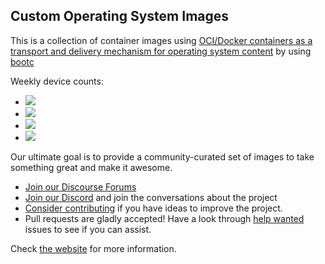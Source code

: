 ## Custom Operating System Images 

This is a collection of container images using [OCI/Docker containers as a transport and delivery mechanism for operating system content](https://containers.github.io/bootable/) by using [bootc](https://github.com/bootc-dev/bootc)

Weekly device counts:

- [<img src="https://img.shields.io/endpoint?url=https://raw.githubusercontent.com/ublue-os/countme/main/badge-endpoints/aurora.json&label=Aurora&logo=data:image/png;base64,iVBORw0KGgoAAAANSUhEUgAAACAAAAAdCAYAAADLnm6HAAAABGdBTUEAALGPC%2FxhBQAAAAFzUkdCAdnJLH8AAAAgY0hSTQAAeiYAAICEAAD6AAAAgOgAAHUwAADqYAAAOpgAABdwnLpRPAAAAAlwSFlzAAAuIwAALiMBeKU%2FdgAAAAd0SU1FB%2BkHDxYYCm25gikAAAR4SURBVEjHvVVpbFRlFD33e8t0CUKAIcGUxbTW1CAhMVFE1BqQ2haQHwwlSNmCJQRUIIW2aGFskdpWQWhCrRYVAkpmgli6IFARUBJM%2FKESQY0kYDRQEC20bwbe8l1%2FtNPOlO7J9P67753ce%2B65y0cYoL31QtnCoBRFrVKZYLA4HrTEqkPnXr2GQZoYCLgsbft0Ah8A4WEi6ASawwJHAC8NCQEFeJuIlPBvBHoy42n3vKgTqEwvmgaiZ7sNwsLr8XhEVAkQlNww97RjmylgGABAhMnBmzPnR41AdZo3kcFzQz7DfnPP2bxfJaGy4xvT1sGooPYHpKu0wWZSwADA35c25p8DANtx3gPEGgCxRHg0%2BF9aFuD%2FvD8x5xaemSKIZvY5vb70gtH3ROxVg5U4Qwq0SiVr64lNvtD%2FrGcqdgWk%2BhprCkhTL8WMODbJ7%2FfLbpNuOjlWcbkWsSKWEDAZzL%2F1qYDQtDWQiAMDDL7y960%2FvoicDbMcrK4C4AKQEmzNiFAhPX23rk6Y%2BJLQ9eUgZRaIlFDVTLB6VaBqdk7saDH2akAqbkMqaHFow8bjm3d2xc2eVlkFXckhTQV0canFuPLYcHdSstRcK0nXsilGdZNLA2I0kEsDBLXPEn%2FXqwLjNPeSoIS73b3jOLf3dodzYJUqUFa0zRSlDBuedJGhJhMBuK9EvsXAEUD6mvHNqR4JeFNTFQLldk45qvMbS%2B90C76BvzgB5wmY3tYXSo7MyTYD9XC4Wrt0%2Fbjfv8DqcwtSRz417y5TUptUsO%2Bxtbsr5uUnvMMcfeTaVqmtBfDgfbUCl8HYC0t%2BerQq7dqA1lABNnQWwL51X3mvhvz1U9fHmLEJq4OsFgQc4SZC24Z24k%2BxlDtjzcMN%2FoPdb0SvBH5YnP9cMEjTOqJKuxwAch7PURNGJS0PSLHFliIBTOFJTTA%2Bk8zvN9Qs%2FgkAMhcdHAH4mwd8CYUicsMin1h6rPjHPS9um%2F%2BIe%2BJFAj4EkBAGNxlcaUknsa5xxfL4%2BPoLmXP3z5%2FjOXRWQLsw1eOLGZACP68vnGT9KzNDokpG7f7MosYA0wxICu%2Bvzcz7YNnFdefXdbTnbvOs8RQnDhKggwhj4tXVAHb2WwFdVfIobHkEYRcRZkQONZ%2BxpT3lkzOvrzwUlhwAak%2B%2BcoWAjzqwRPmpHl98vwhcLitOIsbCyGeQRFjm61JydunXxvMfnN74S09BHcsuZnBL26XEmAdGxS3rFwGd8Aaoh81gruN75qStjXkHAC%2F31teGhmVNxFTBzN%2BCeQXMpn09P%2FPt1vRxyUPmLef3wA1bNW5YMFoZhlRgOMIKOErB5Xq5w9tH4sFYR7UKoZC6DiWzKZk92fVbjiJKJgDgdk1JIoGyuwyaKYEFntqiqCXvIKCrWh6F9Z4BloQFGV9uq0GUTQRPvjOOiJZ2OeI7Ug%2BXRD05AAhd1T0E6GHVX2y6eWczhsgECaRH7DDLgoxjFeaQEZCO3APwn6Fb5H9X1GIIjQDg%2Bv7yOM2xc41%2FbHv8xsLtQ0ngf4pt0%2FfhCzpDAAAAAElFTkSuQmCC%0A">](https://github.com/ublue-os/aurora)
- [<img src="https://img.shields.io/endpoint?url=https://raw.githubusercontent.com/ublue-os/countme/main/badge-endpoints/bazzite.json&label=Bazzite&logo=data:image%2Fpng;base64,iVBORw0KGgoAAAANSUhEUgAAACAAAAAgCAYAAABzenr0AAAABGdBTUEAALGPC%2FxhBQAAAAFzUkdCAdnJLH8AAAAgY0hSTQAAeiYAAICEAAD6AAAAgOgAAHUwAADqYAAAOpgAABdwnLpRPAAAAAlwSFlzAAAuIwAALiMBeKU%2FdgAAAAd0SU1FB%2BkHDxYoOpQmhHYAAAXkSURBVFjDnZdtbJvVFYCfc%2B%2BN7diJ80WX1mndtFRtaUfpB7QUSsXHqgwJCSGN%2FVoHA23Aj4HYpqBJTJs0TdqfSds0aZXGtA9tP6ZuEkj7MYlpGisUsGj5aFII0JaVGpI0oUkaJ44%2F3rMfr%2F3Gr2PHZdeydPz61XnOOfd83CvULTN0fI9Rc49Frrcq9tF7BhhIdWEUBOH1zDiZszmsCg6DVSlYlY%2BdykWLef30ibvO8zmWC6Sh4xsEfisqRwyCVf8rSAA3gKk8t0hY9o3h1kMvfeTU%2FMmoHPvPyUPZVgaYCjwt8IpROWIxuBrFUWvYs7WL23b1MLg2juA%2Ft1p5b6U8aFSedci5Iwdf%2FcWXb30t2dIAgT8YlQ0WCcGdGm65oYvN6ztIrYmzZ0cP63rbVoNXtkawaqJW5UmHjN5%2FIHOoqQEydPw2o3JnFVgLtyrEY5ZY1DLQH0OA%2Ft7ItcBrZFlv1fzrwf2nHmpogFW5txnc4udAR7tFFWJR23QLmsD930ibU%2Fn9125%2B6%2BhKAzBrmsGtGkD4bKbIJ%2BN58vkyosuQa4RXttVgkd88su%2Bd%2FfURWKGs1kNRQP2XBb8aGgNbwnEqUafmz0%2FsHYkHZfiNu1OIChFruGlLJ90dbUgFJwipdR0BHOD2g%2F3cuLMneAMPPs0WmMwWMQiiQmHB48rlEpfOLjUyZItV%2BS7wYwD56R%2FHjony2M3buhkcSBBpM7RHLVfnSyHPA2A1EgLJpGN%2BtowqvJmZZX6m7BtR6RdLC2VGMleZHCvWGzJnIf2zt7bPGqNgEHq7IjgrpNbE6Gh3q8L98hGSyTZ6%2BtoA6O52IbhBiMcdBw73MvjFWH0UklbNUV9PpcNdns5TLkN2PM%2FcfHFVuADqwZXpIp9NFVFPmZkqheBV2Yqwa38XnT02iEIl774CIF%2F%2F3ivHROUxg7Bzc5x41PpI9ZXs3b2G%2Fv5EAB85M814Nl%2FJEP8z%2FWmJuSnPByL09kVIpdpDhmTP5XnvxQU%2FUX1D1Hh0un%2Bfmgsy%2F%2BQb8yuy%2Bicbk6ztTwSev%2F%2FuPP%2F462yjDK%2BR8%2By83WPrzo4gItf1R7C6WIVjVcQgN5pW9VwbdirKVof78oVMPrQdiXZXC8f5%2Bnc4W5lizWpbEPr6IsTjlunJAqKt4RZBSuFcQAnBLQajYp1Tf6y6mhFcKwNcnS3hrJDPewAt4VaFvg1tNUkJ%2BUUvBK%2FqdlalZGu6l6uTc3MepaJyeaKAesqViXJLuFPD2nQkgAvC0ryugAOesypjQeuta6NWhQ%2FOLtLblSPR4ZjMLrEwoy3hToTUxlgANyrMjZfq4QDvO4c5Y1bp4YKQ%2FWgJQ2G5tkP1HIZbhK13xIm32wCOB1MjpXo4CmeMUTlpkYVmA6TaKQN4MI6lLqt9ed32CJu2xQO4ANOXingzK44Cp54ZTc%2BYN16%2Bs%2BBU%2Ft4ssaoNqVpSHQnXFL75QIyb7khizTLcK8LFE0uNziJ%2FCw6lTs2vDPLVRnubmy1jUssltWlLgqkLJeazflZHo4aB7VEGt8Xp6nYhzw3CucwCxRmthy8Bz9W2d44cPPmSVXO4PgrdPY6hB74QeOWPXFi8WsYaIZFwoWyvhV98O0%2F25UIj7385PJp%2BavlU7Nf2ty1SrI%2FC4rRy8dxCeMggdHa6AC51cMpwPrPYDD4B%2FDDgVoUPLz03sWPgW0Wr5kv1ezt9oUh3vyOZbAt52Eiemywz9s9FZsbKzQ7CDw6PpkcgPO6X%2F91%2F6ndW5eFGSbZpd4zN2xN0Jl0IXsgps5NFLr9bInfeW6l0eT09PJr%2BeeObUTUknn7TYa1FjtZne%2FZ0gYnTJeJJS2efxXjCwseKFMD5vX01%2BPfr4Q0jUF2P7HvnB07NjyxilmdE7eAKy6vAc8Cjw6PpvzT6U1a7Nj2%2Bd2SfU%2FNrq3LL%2Fwl%2FAXhqeDT932YMuZYb7Hd2v3efU%2FOEVRlyGNsCngOer5RappVu%2BTxX6Wd3fdht1Ry2Knscst6qSfiTnhzwAfCmoieeGd24dK06%2FwcT97y6eGrxwQAAAABJRU5ErkJggg%3D%3D">](https://github.com/ublue-os/bazzite)
- [<img src="https://img.shields.io/endpoint?url=https://raw.githubusercontent.com/ublue-os/countme/main/badge-endpoints/bluefin.json&label=Bluefin&logo=data:image%2Fpng;base64,iVBORw0KGgoAAAANSUhEUgAAACAAAAAgCAYAAABzenr0AAAABGdBTUEAALGPC%2FxhBQAAAAFzUkdCAdnJLH8AAAAgY0hSTQAAeiYAAICEAAD6AAAAgOgAAHUwAADqYAAAOpgAABdwnLpRPAAAAAlwSFlzAAALEwAACxMBAJqcGAAAAAd0SU1FB%2BkHDxYrIEJpLs8AAAXQSURBVFjD7ZZrbFtnGcf%2F55z3XO1jJ7ZjO7c2Sd1bmnVNM5o2tIh2mgYf6IYYk5iAsolREAMJaRI3CZAmkCYkJk0UpKBpW7VVRR0S64o2NNY1nVibdkvWdk7WS2wnji%2BxHdvpOcfnfg6fQEOwSkiJ%2BJLf9%2Bd9fh%2Be93n%2BwDrrrPN%2FhlrrBjs7H4kM7OvfF44mDsf6kgfqRAyYrZW3i6cmvnNu5g86WavGI9u%2BzX%2F2C596SZDbvxQRWMo1W5idnQHXl0L3th1HFuOXZzGDp5m1EggbA0O7eq1nmfo8ZVXyWFnKI5XqQUuKwFGbkCNyKub3HFszgZqVXhrq3b0NvudUm3bS79kINdIF17DgwQXLC22Tpy7Pr4nA%2FWNPEK7Rv%2F319PO%2FjyV2jbu6Je%2FZIOyLGg1wKxVoQghEECBE2MKqDeHm2CPJ%2BHB8%2F5bR0WGfpr9JeDZOeGHJVJV3qrcyk1ud5Sc7E6GEJIhYau%2BDRhF8dOnK5B0FDg49ThZzy2ObH9j9XYbmUjRhZgPt4ZuU55amXjkHe8XwEju6tvfvH34sMbC5TZQk0FIIvmdDWa4gHIvD1nWYug61VkG4fB0hiYMR7Ydi2yjfyP3yEwUevu%2F7T3WPjf6gs6s7wPM8bB%2BAIKJFCBzTg0cBlOvArFdA0wxc1wANAoqmwXACwIvwHQueZUBr1BBKboBRyIF3W6CD7SABHlNv%2FO3R%2FxDYEnqo%2F96ffO14Isjvl2wbqqbAjSfh16qgbQuBaASaYcAmElzThG2boAkHQmhYpgUp2gGlXIQginAsEzTLgqEZUDQN13VAKAKP9qDVKrULL7%2B79d%2F2wKGxxw%2FsOvz5v0gsZLpewbKiICnRsOabkAUOK80qiFZByNCgtHfBlOMgHgOGMIAHEIaB12qBE3g0a1WwUhDNUh69Ayn4lAfLsGBRNkTiAGr16en8C%2FV%2FCXzu3qOH9o4MviaqBUlt%2BQiEg6jV6hBTG5Av5%2BHIAVxrMnAJDYuWQZVa6IYCz%2FPA8jY4QYShtSCxBIThYTsOGNdH3%2BatcD0bhqoie2sOvRt70CyXJ0pT5WcAgBlLPSrI3vaffvozqed7wgH26rUMBlOdmLyUtof7Ikwul7tQLjVemFpQzto8f5fPUBINAsBH87YGrWVgcSaDjs4OiJIEyqcAyke1WIVEXMiMDZ8PgmEoULaBWmYeMxezP5%2B4Mv4BADDtgR3S6N6O32xKyHFHbaLRbOkdvM3emC2fDHJG%2FczZpa%2B8Of3c6fncxYkOo%2Fe5Sr5%2BwYMd0xVtAPBBcSyUpoJYNAQxIAI%2BoN1uIrtQwkgY8CkCgVCwaBYsL2DuZhEs638xpG1qVfQP3yXdUfarG9rYVoyYuJatn9sS5dpW6s2reoD9xi9eftb%2F%2BIxcnHuxDuDVL3c%2BcfrU%2Bd%2F6ewYeCzoB%2Bliyt%2F2hGOdLlKHAtmzM3VyEKAdQzZfQ32uiYOgIiQJuhxK4e2QTPnjtLcCnbwAAE5UGC0M94lZVb509ebrxY8PW3i%2FowWfOnD%2Fmf9IXnZm%2FBAAoNKatUmXqzw%2BOHfxRTKR42lBx4fyHoEMByBIHDTTMhQXIroZioAODsofyrTzy2ao2XTx5BADIZOZEcTKDo%2F98%2FPoV5P%2FXLShYismprjy3qJy8XW0c4FtqiE6E5xdyyq%2B4kHP37m7%2BhzElh6wfQU1ptGyb%2Btmhe77Fnn1v3F6VWxAkqR2m7e2aTKt7BMnZa%2BrOpXJGPRrvYCjP5t%2B5q4v%2B3vKy5r3xev5EUqb%2B9NfpF3%2BdLb7vAcCq5IFszjo%2BvF04YqsrO7%2F%2B5OGhm3MLbsvwXg23i6%2BU5orpP16sDnEy2WjxZCZTcEofr10VgZ6dHRO65eu772k%2Fdv2jue7Lf79Cg2aFtra2DC8G3z6TPp4GkP5vtfRqCLx5%2FneuYVjpZIiM1GYXKFvlirpujy9kmstNw5DvVLtqkaywbJyI2I5XXNHJ6MFB8%2BrVxafemhlfRHY9eK9zZ%2F4BT9GkAVNsoqgAAAAASUVORK5CYII%3D">](https://github.com/ublue-os/bluefin)
- [<img src="https://img.shields.io/endpoint?url=https://raw.githubusercontent.com/ublue-os/countme/main/badge-endpoints/bluefin-lts.json&label=Bluefin%20LTS&logo=data:image%2Fpng;base64,iVBORw0KGgoAAAANSUhEUgAAACoAAAAoCAYAAACIC2hQAAAABGdBTUEAALGPC%2FxhBQAAAAFzUkdCAdnJLH8AAAAgY0hSTQAAeiYAAICEAAD6AAAAgOgAAHUwAADqYAAAOpgAABdwnLpRPAAAAAlwSFlzAAALEwAACxMBAJqcGAAAAAd0SU1FB%2BkIAxc4EiIVfIMAAAnSSURBVFjDzZhrjF1Xdcf%2F%2B3We95w7984dz3tsx%2BNHnNgJAcd1oJAHyC0pgQoCfAD1EUELQqoIoAghHipUSP3afmhVQSskEBZIiEcLSaUqipMSBwu7ODi2nGE843ndua9z73mfs8%2Fe%2FVAVER4mRM6Y%2F7ejvXT001p7r%2FXXAn5HTXqeOeW4i3ccOkSwg6K%2FS%2FCEbe89ODn25Mk3Lp6fGS8%2FsZOg%2FDcdzDQapEiSecN27rd9917O%2BRFK6eLhQ7v82TkfxXL5%2Bdv3NdaeXxp87aaANg1jn2k7f%2Bl4tbc3JsYPE0YJRQPcYZBpHy%2BuB5ie8nBwYcroBPEdNwV0xm28Y2rf3lNKZwYAaK1BCIFrGYiRgzOC3VM%2BKqJhUArb5Ltvyh11xmofqKrUUFUFrRS01ijLEsOwDZ2GMLTGeKsG1xRQlcauZu3YoYOT5o5ntKqqspTlz78ZZeCcg4CgYQFTTQ%2BV1iilgmUK2KZRH6zHPoDOjoImQfhpZtCtoiy20jAqZZp%2FpDnuTY3VPdQbDTQaDvrDGJbpI41KpEX5RDuKOjue0XYWXmivhn8NAHsmp4ii0fG5mdbbPNtGo%2BVDVQq%2B50JVCrWagctL25dveh%2B92t7SU7vGB0Jw%2BL4LWSnkhUSlFLb7EaTS4AnZ9YbFmUf%2F6J4997%2FaoOx6h9P1xj0HDux%2BPRMUrmOhUhUoAVzXAqcUt8w2j%2B1baJ48t5ocfs18A1c2%2Bj%2B%2BKZMpjYsrrusgSQpIqSAER6U1ttoBilIhKjRW2hnuPTx1bFjG2U0bocduOyq8MQ9Tsy2sXesCALJCwvMcJIUEAcVmVEEwijL33rAwMUFvSultwcfTLH1vkqZ0cqIJQhQEZ1AaSLMK64MYC3UDpkUxTNRRy6tWr20Mz%2B846OSY%2F9FmyztuGTam5qcwGg7Q64cwuAHT5FhouSgU0A0lXC5Yc6z20GzTmA1H8okoL6odA23UnHc3fP%2FOmblZdLY2YBgUsqKoFIFlUQziCmWusDrIMOsLTLdsYhv2XaUBN%2B4kz6aVzHcElMhqaXZm9n2jqG8KxkCphsEo8ixFAYat7QyuqcA1xWTLhs0FpAaxqH3iziOt961uRFu%2BYa1Gef4rwC3LeuDYvsmjSaKWfMdmNmO7k7IMXhGoaxjZ%2FNz0Y%2F3egDPBQDQQpQqmbWIQxFiYcGBZHL5nIkg0HItimEtYSmNhrl43DP%2Bdi%2FO1P98zOeZVedWipcobnhdaUn3uTa%2Fb85jtigdL4Z24%2F66Zvw9keZwW5JtRUchfm7Trge5xxz919x8e%2FYJGBQ2Fhbl5dNsrsG0DWmskSQ7HNbDZTuBYDlxLQVGGls3heRRnznVx20Ef212J%2BSkDl1ZCUKoGt0z7jc5QYs%2B0iysbAXaP1dDNSvSC0U%2FOLHe%2FiCA%2FtdLt6JdlnBfnZ1nDdO7TBGBcgBGKpChRlAJlmUKYJgzz%2F4xTmCl4Voq0ckArDdQAVWnUxixUEuAMYJxj77SPiqExGJVwXI6r10KMjxnoBzEqRrBnonl0bSC%2FGrFtoIuvv6zS90ehHndqf9IYr9%2FmOC6KqkAaZSACWL66DWraCDMFV1CUeYy67yIpKFSZgjCBTj%2BCY9nIFYFtcRgGwcr6ELbBsBYUMAmDsBiyHPAbFrpDibyUqFFB6uP%2Bnw7jittK%2FzAuS%2Flb7ygv1bOyVG%2Bt1ewWYxxcUAhhwGAUUy0BAxJZKQGiUZQcjsng2hSjTIMqCWEaMASw1i1hMIZBDnCtYFkmhlEBThS2gxRplKI9yjFKKAyXIQ4LKoX%2Fplzmj5iyOpdIuXz9hm9wlcajx9Y32%2B7czCwMW6AqFYIkgdYUJicQnCLNcxjmJJotA3EmUUoFAcC0GNICMA2Ffh8oFDAzPweLe5BMY3JmDkE0wkYv0IN%2BcHF9K7wcVcxNSuJoDdiu54GLd5sUF%2Fn1QCtZ7fUbniMs4PTpM7jzrtvQDQbY5Vvg3MR2DEzXKZIMqPsU49O7sXT1LDxXIY4rCEcgGMQgVg2jLIFXc9De7kGWFYpSoSjb6Afxt9Y3e09mcfnP7TDMs3jQEoZ9WDjuCUKwGAe9Fxih%2F33dV79%2FovEP7pjzEa2BXhAiGSSFaVvsxN1HWN3jqKhCFpYIRhJze6ex1Q7QrNsY9rcBbqLm2jCogtQSRcmQZwCzOYqkRC8Mnu9sdj40CqKfdNJ09IpNyS7LOkw4%2FUCYZGBQaNZtTSz2nlZr%2BqKwBa52UxiEAtAYG28ClKHh11ARQEsFr8ZRZSkGUQkNC4xKEKLR7Q%2F0xReX%2FuVnl1f%2BYGmz8%2FTLgbxuezId782DLDMpZXCYRFRk35irNdNDByeOOAZBw9aglAJMg0AjDhKAalSywjDK0JxowHAoGhZHFGcoNMPpZ557SlX4T6fm%2FtN2HMc3xOY98NYHH67vamF%2B%2BgBuOfZ6pUvnS4WgX67XBBgDykogywu88LNVZEmBMI0ATSCEQHPXJAbDGKmkCKMCFTS2N9tdbpnvCSr5hY3hsHvDZn2dNAf7jhx41%2FnT%2F5X2Nq997C8%2B%2BNE7V4dX1FTNPVBKCVCOpaurGAUJrq1tgmgObjD0giEuXbiip2emCScalmWAC4GN3vDUldXtr97wlc6ljae%2B%2Fdo%2F%2FtRXjEn%2FB6tr%2FW9Uyr1bK7K50e6%2FbhjG21FU7E6KwnccG5wXWGuv4MqLLy5bjnNSZsVMrxM8%2Fpo7DplF3oOCRpAGF14V9xQnCr3V5e9evbb1UwB46pnH1zfWOmd0Is9sdqPPDvpBaBr0pOCMCMFRSImy0I90s%2ByZVFUrUX9wqV6zHzYEIYbBECdZem0zOPWq2LzecPirozVJV6Mir2qmdZ5Tcqsh%2BK2MUwJoFKn6j7iS%2FwMAmVIXRVnuG2%2F6d1i2gShN%2FbCXfut6Vu6GrR1%2FUZ0kyRlz3x%2BOsu9EWQEl9YgL6v9izNZg9LE8k%2BsA4LvODLSe35H96C9rqbOVxVlJRqlEpx%2F%2Fm6nsf31JRfK8s7K0%2FdiV5Q4uX%2BuuMiHOvSql%2F3U6NHbg%2BCMf%2F%2FD3ha33Dlc39xPbfFRVKuSaPrSejsJfji9l2dfCebQCkXmY%2FF1UFDf21f8m3Xrk9ocvXHpubXt5%2FRO8ZkNrDWiIqqqOAjj9%2F3EP3%2FfO44fvPfxnjz%2Fx709GnRCaoskNUQMQ7kjpe8Xo7NLl5bOddhdMCDDBoZLyb8fq00%2B%2FxHi%2Fdv%2Fnn%2F%2FxuROO4Z4CAQgISeJoYUdKf2v90P57Hrrvi%2Bd%2F9MxbiCYEWmW60oWW5Wc2wv7GS3ZXL7xwId1SMjeS%2B2UhIYRAofPnwyg7i983ffxvPrn1wINv1LfvO6A%2F%2BFeP6P2LC%2F94wyfTjdCZHz598tKFs8P58uDiKBntH3X633ul%2F%2FpfnXnOL3Bt9XMAAAAASUVORK5CYII%3D">](https://github.com/ublue-os/bluefin)


Our ultimate goal is to provide a community-curated set of images to take something great and make it awesome.

- [Join our Discourse Forums](https://universal-blue.discourse.group/)
- [Join our Discord](https://discord.gg/WEu6BdFEtp) and join the conversations about the project
- [Consider contributing](https://universal-blue.org/contributing.html) if you have ideas to improve the project.
- Pull requests are gladly accepted! Have a look through [help wanted](https://github.com/ublue-os/main/labels/help%20wanted) issues to see if you can assist.

Check [the website](https://universal-blue.org/) for more information.
